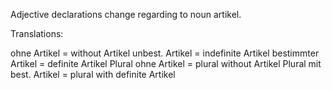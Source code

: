 Adjective declarations change regarding to noun artikel.

Translations:

ohne Artikel = without Artikel
unbest. Artikel = indefinite Artikel
bestimmter Artikel = definite Artikel
Plural ohne Artikel = plural without Artikel
Plural mit best. Artikel = plural with definite Artikel